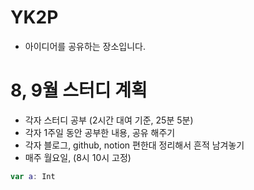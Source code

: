 # YK2P
- 아이디어를 공유하는 장소입니다.

# 8, 9월 스터디 계획 
- 각자 스터디 공부 (2시간 대여 기준, 25분 5분)
- 각자 1주일 동안 공부한 내용, 공유 해주기 
- 각자 블로그, github, notion 편한대 정리해서 흔적 남겨놓기 
- 매주 월요일, (8시 10시 고정)

```swift
var a: Int
```
